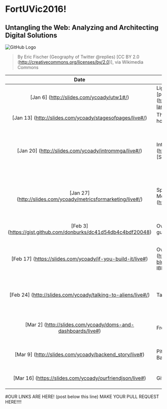 # FortUVic2016!

## Untangling the Web: Analyzing and Architecting Digital Solutions 
![GitHub Logo](https://upload.wikimedia.org/wikipedia/commons/5/50/Geography_of_Twitter_%40replies_%286238509140%29.jpg)

> By Eric Fischer (Geography of Twitter @replies) [CC BY 2.0 (http://creativecommons.org/licenses/by/2.0)], via Wikimedia Commons


Date     | Topics                 | Homework  
:------:| ---------------------- | --------- 
[Jan 6] (http://slides.com/ycoady/utw1#/)  | Light reading on [Untangling the Web](http://www.governmentattic.org/8docs/UntanglingTheWeb-NSA_2007.pdf) (just an FYI!),  [preliminary landscape] (http://slides.com/ycoady/sketching-the-landscape/live#/)!  | (1) post comments for the questions on CourseSpaces, and (2) sketch your own landscape diagram! 
[Jan 13] (http://slides.com/ycoady/stagesofpages/live#/)  |  Through the looking glass: Model, View, Controller and how it all works!  | (1) post your remixes, and (2) pitch your "City App" ideas!
[Jan 20] (http://slides.com/ycoady/intrommga/live#/)  |  Intro to Digital Marketing, Study on [Page Rank] (http://slides.com/ycoady/page-rank/live#/), Intro to [SEO] (http://slides.com/ycoady/introtoseo-17/live#/) | (1) compare/contrast 3 popular tools that can be used for SEO (those we saw, or others!), highlight what you think is most interesting and why, and (2) draw up a sample keyword distribution spreadsheet for an ecommerce site consisting of 4 or more pages (your own themes are welcomed!)
[Jan 27] (http://slides.com/ycoady/metricsformarketing/live#/)  |  Special guests Erin Athene and Dan Barton, Marketing Metrics, Mobile and [SEO] (http://slides.com/ycoady/introtoseo-17/live#/) | (1) create a posting for your team app with a [storyboard] (https://uxmag.com/articles/storyboarding-in-the-software-design-process) and description, (2) create a slack channel and ensure your team is connected! :)
[Feb 3] (https://gist.github.com/donburks/dc41d54db4c4bdf20048)  |  Overview of Developement Landscape from special guest Don Burks at Lighthouse Labs | (1) work on your app design and post the artefacts (user stories, wireframes, project management) (2) use slack channels to ensure your team is connected! :)
[Feb 17] (https://slides.com/ycoady/if-you-build-it/live#)  |  Overview of [BlueMix] (http://www.ibm.com/developerworks/cloud/library/cl-bluemixfoundry/) from special guest Peter Madden at IBM | (1) work on your app deployment strategy and post your thoughts when investigating the options (platforms and libraries) (2) use slack channels to ensure your team is connected! :)
[Feb 24] (http://slides.com/ycoady/talking-to-aliens/live#/)  |  Talking to Aliens!  Learning to program with JavaScript | (1) Expand the Front-End examples of the Leaflet and Quotes .html files here in our repo in some interesting ways!  (2) share your new mixes on the forums in CourseSpaces (can post links to your own repos!) :)
[Mar 2] (http://slides.com/ycoady/doms-and-dashboards/live#)  |  From DOMs to Dashboards | (1) Prepare to pitch some fancy front end fun to special guests on Mar 9!  (2) Post yours to the forum on course spaces, and comment on 3 others! :)
[Mar 9] (http://slides.com/ycoady/backend_story/live#)  |  Pitching for the City!  Going deep into the full stack: Back ends! | (1) Make sure your pitches and critiques are posted from last week!  (2) Compare/Contrast 2 [front-end](http://todomvc.com/) and 2 [back-end](http://www.todobackend.com/) TODOs on the forums :)
[Mar 16] (https://slides.com/ycoady/ourfriendjson/live#)  |  GitHub, JSON and Servers, OMY! | (1) Provide a link to your GitHub repo  (2) Provide a link to your *deployment* on BlueMix

#OUR LINKS ARE HERE! (post below this line)  MAKE YOUR PULL REQUEST HERE!!!!
